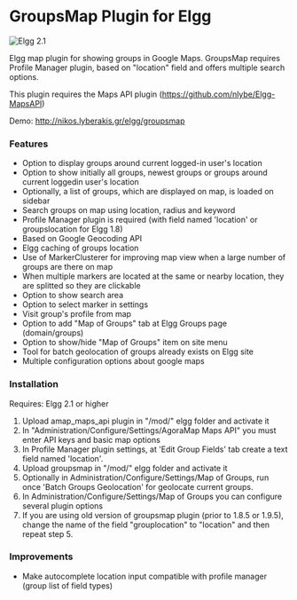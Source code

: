 GroupsMap Plugin for Elgg
==========================

![Elgg 2.1](https://img.shields.io/badge/Elgg-2.1-orange.svg?style=flat-square)

Elgg map plugin for showing groups in Google Maps. GroupsMap requires Profile Manager plugin, based on "location" field and offers multiple search options.

This plugin requires the Maps API plugin (https://github.com/nlybe/Elgg-MapsAPI)

Demo: http://nikos.lyberakis.gr/elgg/groupsmap

### Features 

- Option to display groups around current logged-in user's location
- Option to show initially all groups, newest groups or groups around current loggedin user's location
- Optionally, a list of groups, which are displayed on map, is loaded on sidebar
- Search groups on map using location, radius and keyword
- Profile Manager plugin is required (with field named 'location' or groupslocation for Elgg 1.8)
- Based on Google Geocoding API
- Elgg caching of groups location
- Use of MarkerClusterer for improving map view when a large number of groups are there on map
- When multiple markers are located at the same or nearby location, they are splitted so they are clickable
- Option to show search area
- Option to select marker in settings
- Visit group's profile from map
- Option to add "Map of Groups" tab at Elgg Groups page (domain/groups)
- Option to show/hide "Map of Groups" item on site menu
- Tool for batch geolocation of groups already exists on Elgg site
- Multiple configuration options about google maps

### Installation 

Requires: Elgg 2.1 or higher

1. Upload amap_maps_api plugin in "/mod/" elgg folder and activate it
2. In "Administration/Configure/Settings/AgoraMap Maps API" you must enter API keys and basic map options
3. In Profile Manager plugin settings, at 'Edit Group Fields' tab create a text field named 'location'. 
4. Upload groupsmap in "/mod/" elgg folder and activate it
5. Optionally in Administration/Configure/Settings/Map of Groups, run once 'Batch Groups Geolocation' for geolocate current groups.
6. In Administration/Configure/Settings/Map of Groups you can configure several plugin options
7. If you are using old version of groupsmap plugin (prior to 1.8.5 or 1.9.5), change the name of the field "grouplocation" to "location" and then repeat step 5.


### Improvements
- Make autocomplete location input compatible with profile manager (group list of field types)


